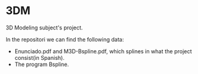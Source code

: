 # 3DM
3D Modeling subject's project.

In the repositori we can find the following data:
- Enunciado.pdf and M3D-Bspline.pdf, which splines in what the project consist(in Spanish).
- The program Bspline. 
